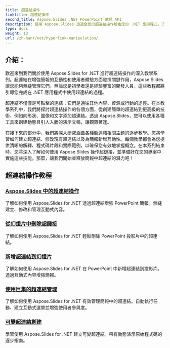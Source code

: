 ```yaml
---
title: 超連結操作
linktitle: 超連結操作
second_title: Aspose.Slides .NET PowerPoint 處理 API
description: 使用 Aspose.Slides 透過全面的超連結操作增強您的 .NET 應用程式。了解如何管理超連結、建立互動式簡報並輕鬆提高用戶參與度。
type: docs
weight: 13
url: /zh-hant/net/hyperlink-manipulation/
---
```


## 介紹：

歡迎來到我們關於使用 Aspose.Slides for .NET 進行超連結操作的深入教學系列。超連結在增強簡報的互動性和使用者體驗方面發揮關鍵作用，Aspose.Slides 讓您能夠無縫管理它們。無論您是初學者還是經驗豐富的開發人員，這些教程都將引導您完成在 .NET 應用程式中使用超連結的過程。

超連結不僅僅是可點擊的連結；它們是通往其他內容、資源或行動的途徑。在本教學系列中，我們將探討超連結操作的各個方面，從創建簡單的超連結到更高級的技術，例如向形狀、圖像和文字添加超連結。透過 Aspose.Slides，您可以使用各種工具來創建動態且引人入勝的演示文稿，讓觀眾著迷。

在接下來的部分中，我們將深入研究涵蓋各種超連結相關主題的逐步教學。您將學習如何建立超連結、修改現有超連結以及為簡報新增互動性。每個教學都會為您提供清晰的解釋、程式碼片段和實際範例，以確保您有效地掌握概念。在本系列結束時，您將深入了解如何使用 Aspose.Slides 操作超鏈接，並準備好在您的專案中實施這些技能。那麼，讓我們開始並釋放簡報中超連結的潛力吧！

## 超連結操作教程
### [Aspose.Slides 中的超連結操作](./hyperlink-manipulation/)
了解如何使用 Aspose.Slides for .NET 透過超連結增強 PowerPoint 簡報。無縫建立、修改和管理互動式內容。
### [從幻燈片中刪除超鏈接](./remove-hyperlinks/)
了解如何使用 Aspose.Slides for .NET 輕鬆刪除 PowerPoint 投影片中的超連結。
### [新增超連結到幻燈片](./add-hyperlink/)
了解如何使用 Aspose.Slides for .NET 在 PowerPoint 中新增超連結到投影片。透過互動式內容增強簡報。
### [使用巨集的超連結管理](./macro-hyperlink/)
了解如何使用 Aspose.Slides for .NET 有效管理簡報中的超連結。自動執行任務、建立互動式選單並增強使用者參與度。
### [可變超連結創建](./mutable-hyperlink/)
學習使用 Aspose.Slides for .NET 建立可變超連結。帶有動態演示原始程式碼的逐步指南。